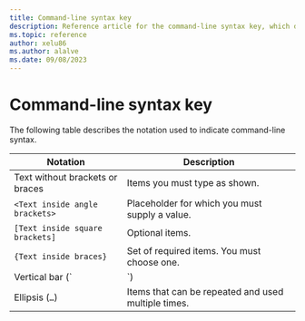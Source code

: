 ```yaml
---
title: Command-line syntax key
description: Reference article for the command-line syntax key, which describes the notation used to indicate command-line syntax.
ms.topic: reference
author: xelu86
ms.author: alalve
ms.date: 09/08/2023
---
```



# Command-line syntax key

The following table describes the notation used to indicate command-line syntax.

| Notation | Description |
| -------- | ----------- |
| Text without brackets or braces | Items you must type as shown. |
| `<Text inside angle brackets>` | Placeholder for which you must supply a value. |
| `[Text inside square brackets]` | Optional items. |
| `{Text inside braces}` | Set of required items. You must choose one. |
| Vertical bar (`|`) | Separator for mutually exclusive items. You must choose one. |
| Ellipsis (`…`) | Items that can be repeated and used multiple times. |
